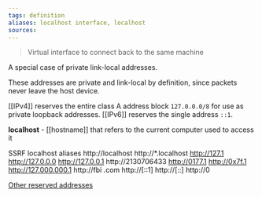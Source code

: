 ```yaml
---
tags: definition
aliases: localhost interface, localhost
sources: 
---
```


> Virtual interface to connect back to the same machine

A special case of private link-local addresses.

These addresses are private and link-local by definition, since packets never leave the host device.

[[IPv4]] reserves the entire class A address block `127.0.0.0/8` for use as private loopback addresses.
[[IPv6]] reserves the single address `::1`.

**localhost** - [[hostname]] that refers to the current computer used to access it

SSRF localhost aliases http://localhost http://*.localhost http://127.1 http://127.0.0.0 http://127.0.0.1 http://2130706433 http://0177.1 http://0x7f.1 http://127.000.000.1 http://fbi .com http://[::1] http://[::] http://0

[Other reserved addresses](https://en.wikipedia.org/wiki/Reserved_IP_addresses)